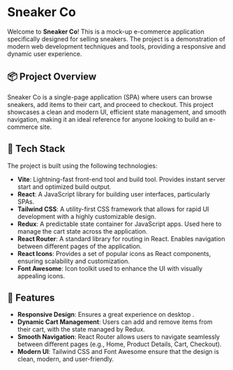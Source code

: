 

# Sneaker Co 

Welcome to **Sneaker Co**! This is a mock-up e-commerce application specifically designed for selling sneakers. The project is a demonstration of modern web development techniques and tools, providing a responsive and dynamic user experience.

## 📦 Project Overview

Sneaker Co is a single-page application (SPA) where users can browse sneakers, add items to their cart, and proceed to checkout. This project showcases a clean and modern UI, efficient state management, and smooth navigation, making it an ideal reference for anyone looking to build an e-commerce site.

## 🚀 Tech Stack

The project is built using the following technologies:

- **Vite**: Lightning-fast front-end tool and build tool. Provides instant server start and optimized build output.
- **React**: A JavaScript library for building user interfaces, particularly SPAs.
- **Tailwind CSS**: A utility-first CSS framework that allows for rapid UI development with a highly customizable design.
- **Redux**: A predictable state container for JavaScript apps. Used here to manage the cart state across the application.
- **React Router**: A standard library for routing in React. Enables navigation between different pages of the application.
- **React Icons**: Provides a set of popular icons as React components, ensuring scalability and customization.
- **Font Awesome**: Icon toolkit used to enhance the UI with visually appealing icons.

## 📑 Features

- **Responsive Design**: Ensures a great experience on desktop .
- **Dynamic Cart Management**: Users can add and remove items from their cart, with the state managed by Redux.
- **Smooth Navigation**: React Router allows users to navigate seamlessly between different pages (e.g., Home, Product Details, Cart, Checkout).
- **Modern UI**: Tailwind CSS and Font Awesome ensure that the design is clean, modern, and user-friendly.


